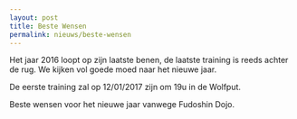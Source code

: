 ```yaml
---
layout: post
title: Beste Wensen
permalink: nieuws/beste-wensen
---
```


Het jaar 2016 loopt op zijn laatste benen, de laatste training is reeds achter de rug. 
We kijken vol goede moed naar het nieuwe jaar.

De eerste training zal op 12/01/2017 zijn om 19u in de Wolfput.

Beste wensen voor het nieuwe jaar vanwege Fudoshin Dojo.